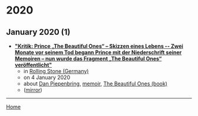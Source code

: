 # 2020

## January 2020 (1)

 - [**"Kritik: Prince „The Beautiful Ones“ – Skizzen eines Lebens -- Zwei Monate vor seinem Tod begann Prince mit der Niederschrift seiner Memoiren – nun wurde das Fragment „The Beautiful Ones“ veröffentlicht"**](https://www.rollingstone.de/prince-the-beautiful-ones-1871895/)
    - in [Rolling Stone (Germany)](../../../publications/p-t/rolling-stone-germany/index.md)
    - on 4 January 2020
    - about [Dan Piepenbring](../../../topics/dan-piepenbring/index.md), [memoir](../../../topics/memoir/index.md), [The Beautiful Ones (book)](../../../topics/book/the-beautiful-ones/index.md)
    - ([mirror](https://web.archive.org/web/*/https://www.rollingstone.de/prince-the-beautiful-ones-1871895/))

----

[Home](../index.md)
